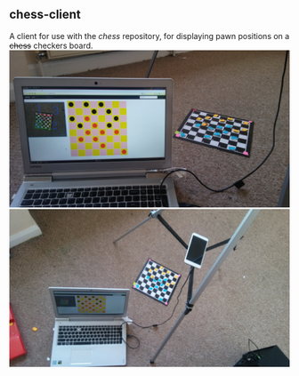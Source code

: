 ## chess-client
A client for use with the *chess* repository, for displaying pawn positions on a ~~chess~~ checkers board.
![Example 1](https://raw.githubusercontent.com/Nopony/chess-client/master/demo/1.jpg)
![Example 2](https://raw.githubusercontent.com/Nopony/chess-client/master/demo/2.jpg)
